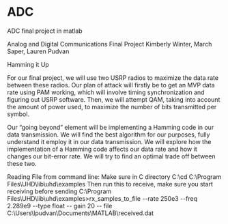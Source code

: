 # ADC
ADC final project in matlab

Analog and Digital Communications Final Project
Kimberly Winter, March Saper, Lauren Pudvan

Hamming it Up

For our final project, we will use two USRP radios to maximize the data rate between these radios. Our plan of attack will firstly be to get an MVP data rate using PAM working, which will involve timing synchronization and figuring out USRP software. Then, we will attempt QAM, taking into account the amount of power used, to maximize the number of bits transmitted per symbol.

Our “going beyond” element will be implementing a Hamming code in our data transmission. We will find the best algorithm for our purposes, fully understand it employ it in our data transmission. We will explore how the implementation of a Hamming code affects our data rate and how it changes our bit-error rate. We will try to find an optimal trade off between these two. 


Reading File from command line:
Make sure in C directory 
C:\cd C:\Program Files\UHD\lib\uhd\examples
Then run this to receive, make sure you start receiving before sending
C:\Program Files\UHD\lib\uhd\examples>rx_samples_to_file --rate 250e3 --freq 2.289e9 --type float -- gain 20 -- file C:\Users\lpudvan\Documents\MATLAB\received.dat
